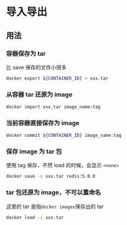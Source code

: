 # 导入导出

## 用法

### 容器保存为 tar

比 save 保存的文件小很多

```sh
docker export ${CONTAINER_ID} > xxx.tar
```

### 从容器 tar 还原为 image

```sh
docker import xxx.tar image_name:tag
```

### 当前容器直接保存为 image

```sh
docker commit ${CONTAINER_ID} image_name:tag
```

### 保存 image 为 tar 包

使用 tag 保存，不然 load 的时候，会显示 `<none>`

```sh
docker save -o xxx.tar redis:5.0.0
```

### tar 包还原为 image，不可以重命名

这里的 tar 是指`docker images`保存出的 tar

```sh
docker load -i xxx.tar
```
